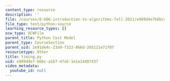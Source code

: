 ```yaml
---
content_type: resource
description: ''
file: /courses/6-006-introduction-to-algorithms-fall-2011/e989d4e7b6bca1b747a51e1a14d07437_timing.py
file_type: text/python-source
learning_resource_types: []
ocw_type: OCWFile
parent_title: Python Cost Model
parent_type: CourseSection
parent_uid: 2e91de4c-23a9-f323-866d-265121e71f07
resourcetype: Other
title: timing.py
uid: e989d4e7-b6bc-a1b7-47a5-1e1a14d07437
video_metadata:
  youtube_id: null
---
```


